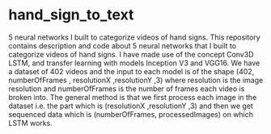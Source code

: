 # hand_sign_to_text
5 neural networks I built to categorize videos of hand signs.
This repository contains description and code about 5 neural networks that I built to categorize videos of hand signs.
I have made use of the concept Conv3D LSTM, and transfer learning with models Inception V3 and VGG16.
We have a dataset of 402 videos and the input to each model is of the shape (402, numberOfFrames , resolutionX ,resolutionY ,3) where resolution is the image resolution and numberOfFrames is the number of frames each video is broken into.
The general method is that we first process each image in the dataset i.e. the part which is (resolutionX ,resolutionY ,3) and then we get sequenced data which is (numberOfFrames, processedImages) on which LSTM works.

